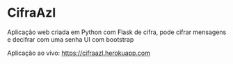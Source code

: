 # CifraAzl

Aplicação web criada em Python com Flask de cifra, pode cifrar mensagens e decifrar com uma senha 
UI com bootstrap 

Aplicação ao vivo:
https://cifraazl.herokuapp.com
